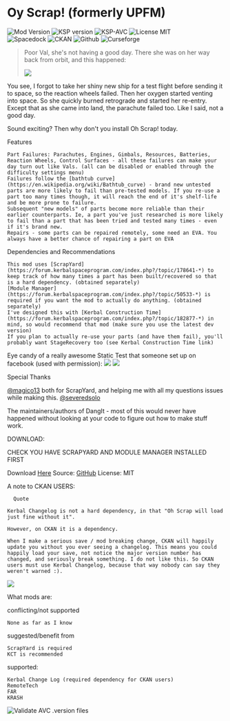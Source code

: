 
 # Oy Scrap! (formerly UPFM)
![Mod Version](https://img.shields.io/github/v/release/zer0Kerbal/OhScrap?include_prereleases?style=plastic)
![KSP version](https://img.shields.io/endpoint?url=https://raw.githubusercontent.com/zer0Kerbal/OhScrap/master/json/ksp.json?style=plastic) ![KSP-AVC](https://img.shields.io/badge/KSP-AVC--supported-brightgreen.svg?style=plastic) ![License MIT](https://img.shields.io/badge/license-MIT-red?style=plastic)  
![Spacedock](https://img.shields.io/badge/SpaceDock-listed-blue.svg?style=plastic) ![CKAN](https://img.shields.io/badge/CKAN-Indexed-blue.svg?style=plastic) ![Github](https://img.shields.io/badge/Github-Indexed-blue.svg?style=plastic) ![Curseforge](https://img.shields.io/badge/CurseForge-listed-blue.svg?style=plastic)

> Poor Val, she's not having a good day. There she was on her way back from orbit, and this happened: 
>
> ![](https://i.imgur.com/2V0F5DT.png)

 You see, I forgot to take her shiny new ship for a test flight before sending it to space, so the reaction wheels failed. Then her oxygen started venting into space. So she quickly burned retrograde and started her re-entry. Except that as she came into land, the parachute failed too. Like I said, not a good day.

Sound exciting? Then why don't you install Oh Scrap! today.

Features

    Part Failures: Parachutes, Engines, Gimbals, Resources, Batteries, Reaction Wheels, Control Surfaces - all these failures can make your day turn out like Vals. (all can be disabled or enabled through the difficulty settings menu)
    Failures follow the [bathtub curve](https://en.wikipedia.org/wiki/Bathtub_curve) - brand new untested parts are more likely to fail than pre-tested models. If you re-use a part too many times though, it will reach the end of it's shelf-life and be more prone to failure.
    Subsequent "new models" of parts become more reliable than their earlier counterparts. Ie, a part you've just researched is more likely to fail than a part that has been tried and tested many times - even if it's brand new.
    Repairs - some parts can be repaired remotely, some need an EVA. You always have a better chance of repairing a part on EVA

Dependencies and Recommendations

    This mod uses [ScrapYard](https://forum.kerbalspaceprogram.com/index.php?/topic/178641-*) to keep track of how many times a part has been built/recovered so that is a hard dependency. (obtained separately)
    [Module Manager](https://forum.kerbalspaceprogram.com/index.php?/topic/50533-*) is required if you want the mod to actually do anything. (obtained separately)
    I've designed this with [Kerbal Construction Time](https://forum.kerbalspaceprogram.com/index.php?/topic/182877-*) in mind, so would recommend that mod (make sure you use the latest dev version)
    If you plan to actually re-use your parts (and have them fail), you'll probably want StageRecovery too (see Kerbal Construction Time link)

Eye candy of a really awesome Static Test that someone set up on facebook (used with permission):
![](https://i.imgur.com/eWRLoBR.jpg)
![](https://i.imgur.com/EyWm9e9.jpg)

 Special Thanks

[@magico13](https://forum.kerbalspaceprogram.com/index.php?/profile/73338-magico13/) both for ScrapYard, and helping me with all my questions issues while making this.
[@severedsolo](https://forum.kerbalspaceprogram.com/index.php?/profile/80345-severedsolo/)

The maintainers/authors of DangIt - most of this would never have happened without looking at your code to figure out how to make stuff work.

DOWNLOAD:

CHECK YOU HAVE SCRAPYARD AND MODULE MANAGER INSTALLED FIRST

Download [Here](https://github.com/zer0Kerbal/OhScrap/releases/latest/)
Source: [GitHub](https://github.com/zer0Kerbal/OhScrap/releases/latest/ "GitHub")
License: MIT

A note to CKAN USERS:
 

      Quote

    Kerbal Changelog is not a hard dependency, in that "Oh Scrap will load just fine without it".

    However, on CKAN it is a dependency.

    When I make a serious save / mod breaking change, CKAN will happily update you without you ever seeing a changelog. This means you could happily load your save, not notice the major version number has changed, and seriously break something. I do not like this. So CKAN users must use Kerbal Changelog, because that way nobody can say they weren't warned :).
![](https://i.imgur.com/OO5d907.png)

 What mods are:

conflicting/not supported

    None as far as I know

suggested/benefit from

    ScrapYard is required
    KCT is recommended

supported:

    Kerbal Change Log (required dependency for CKAN users)
    RemoteTech
    FAR
    KRASH
    
![Validate AVC .version files](https://github.com/zer0Kerbal/OhScrap/workflows/Validate%20AVC%20.version%20files/badge.svg)
